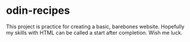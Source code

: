 # odin-recipes
This project is practice for creating a basic, barebones website.
Hopefully my skills with HTML can be called a start after completion.
Wish me luck.